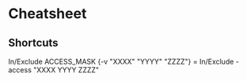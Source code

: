# Cheatsheet

## Shortcuts
In/Exclude ACCESS_MASK {-v "XXXX" "YYYY" "ZZZZ"}    = In/Exclude -access "XXXX YYYY ZZZZ"
